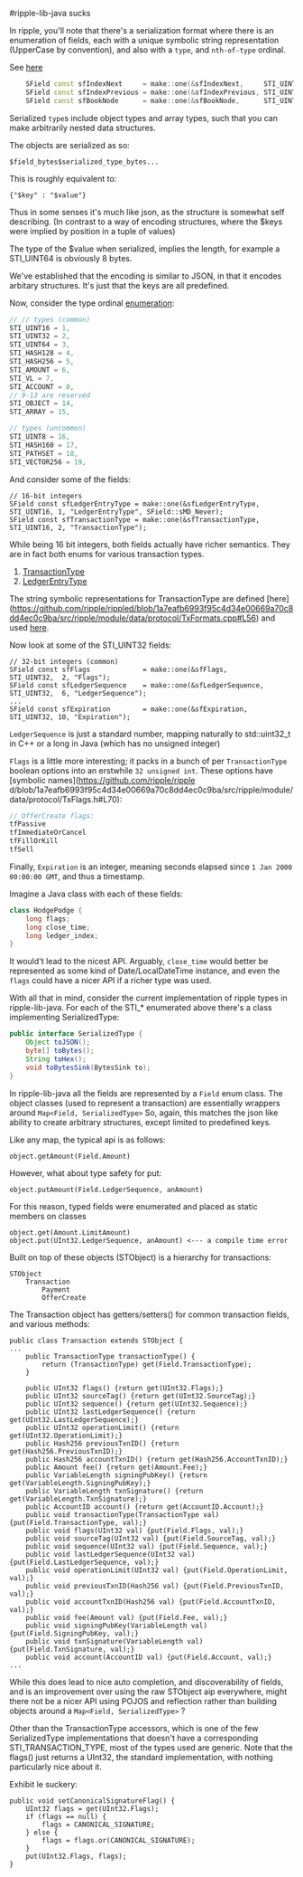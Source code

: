 #ripple-lib-java sucks

In ripple, you'll note that there's a serialization format where there is an
enumeration of fields, each with a unique symbolic string representation
(UpperCase by convention), and also with a `type`, and `nth-of-type` ordinal.

See [here](https://github.com/ripple/rippled/blob/1a7eafb6993f95c4d34e00669a70c8dd4ec0c9ba/src/ripple/module/data/protocol/SField.cpp#L148)

```c++
    SField const sfIndexNext     = make::one(&sfIndexNext,     STI_UINT64, 1, "IndexNext");
    SField const sfIndexPrevious = make::one(&sfIndexPrevious, STI_UINT64, 2, "IndexPrevious");
    SField const sfBookNode      = make::one(&sfBookNode,      STI_UINT64, 3, "BookNode");
```

Serialized `type`s include object types and array types, such that you can make
arbitrarily nested data structures.

The objects are serialized as so:

    $field_bytes$serialized_type_bytes...
    
This is roughly equivalent to:

    {"$key" : "$value"}

Thus in some senses it's much like json, as the structure is somewhat self
describing. (In contrast to a way of encoding structures, where the $keys were
implied by position in a tuple of values)

The type of the $value when serialized, implies the length, for example a
STI_UINT64 is obviously 8 bytes.

We've established that the encoding is similar to JSON, in that it encodes
arbitary structures. It's just that the keys are all predefined.

Now, consider the type ordinal [enumeration](https://github.com/ripple/rippled/blob/1a7eafb6993f95c4d34e00669a70c8dd4ec0c9ba/src/ripple/module/data/protocol/SField.h#L27):

```c++
// // types (common)
STI_UINT16 = 1,
STI_UINT32 = 2,
STI_UINT64 = 3,
STI_HASH128 = 4,
STI_HASH256 = 5,
STI_AMOUNT = 6,
STI_VL = 7,
STI_ACCOUNT = 8,
// 9-13 are reserved
STI_OBJECT = 14,
STI_ARRAY = 15,

// types (uncommon)
STI_UINT8 = 16,
STI_HASH160 = 17,
STI_PATHSET = 18,
STI_VECTOR256 = 19,
```

And consider some of the fields:

```
// 16-bit integers
SField const sfLedgerEntryType = make::one(&sfLedgerEntryType, STI_UINT16, 1, "LedgerEntryType", SField::sMD_Never);
SField const sfTransactionType = make::one(&sfTransactionType, STI_UINT16, 2, "TransactionType");
```

While being 16 bit integers, both fields actually have richer semantics. They
are in fact both enums for various transaction types. 

1. [TransactionType](https://github.com/ripple/rippled/blob/1a7eafb6993f95c4d34e00669a70c8dd4ec0c9ba/src/ripple/module/data/protocol/TxFormats.h#L31)
2. [LedgerEntryType](https://github.com/ripple/rippled/blob/1a7eafb6993f95c4d34e00669a70c8dd4ec0c9ba/src/ripple/module/data/protocol/LedgerFormats.h#L28-29)

The string symbolic representations for TransactionType are defined [here] (https://github.com/ripple/rippled/blob/1a7eafb6993f95c4d34e00669a70c8dd4ec0c9ba/src/ripple/module/data/protocol/TxFormats.cpp#L56) 
and used [here](https://github.com/ripple/rippled/blob/1a7eafb6993f95c4d34e00669a70c8dd4ec0c9ba/src/ripple/module/data/protocol/STParsedJSON.cpp#L206).

Now look at some of the STI_UINT32 fields:

```
// 32-bit integers (common)
SField const sfFlags             = make::one(&sfFlags,             STI_UINT32,  2, "Flags");
SField const sfLedgerSequence    = make::one(&sfLedgerSequence,    STI_UINT32,  6, "LedgerSequence");
...
SField const sfExpiration        = make::one(&sfExpiration,        STI_UINT32, 10, "Expiration");
```

`LedgerSequence` is just a standard number, mapping naturally to std::uint32_t in
C++ or a long in Java (which has no unsigned integer)

`Flags` is a little more interesting; it packs in a bunch of per `TransactionType`
boolean options into an erstwhile `32 unsigned int`. These options have [symbolic names](https://github.com/ripple/ripple
d/blob/1a7eafb6993f95c4d34e00669a70c8dd4ec0c9ba/src/ripple/module/data/protocol/TxFlags.h#L70):

```c++
// OfferCreate flags:
tfPassive
tfImmediateOrCancel
tfFillOrKill
tfSell
```

Finally, `Expiration` is an integer, meaning seconds elapsed since `1 Jan 2000 00:00:00 GMT`, and thus a timestamp.

Imagine a Java class with each of these fields:

``` java
class HodgePodge {
    long flags;
    long close_time;
    long ledger_index;
}
```

It would't lead to the nicest API. Arguably, `close_time` would better be
represented as some kind of Date/LocalDateTime instance, and even the `flags`
could have a nicer API if a richer type was used.

With all that in mind, consider the current implementation of ripple types in
ripple-lib-java. For each of the STI_* enumerated above there's a class
implementing SerializedType:

```java
public interface SerializedType {
    Object toJSON();
    byte[] toBytes();
    String toHex();
    void toBytesSink(BytesSink to);
}
```

In ripple-lib-java all the fields are represented by a `Field` enum class. The
object classes (used to represent a transaction) are essentially wrappers around
`Map<Field, SerializedType>` So, again, this matches the json like ability to
create arbitrary structures, except limited to predefined keys.

Like any map, the typical api is as follows:

    object.getAmount(Field.Amount)

However, what about type safety for put:

    object.putAmount(Field.LedgerSequence, anAmount)

For this reason, typed fields were enumerated and placed as static members on classes

    object.get(Amount.LimitAmount)
    object.put(UInt32.LedgerSequence, anAmount) <--- a compile time error

Built on top of these objects (STObject) is a hierarchy for transactions:

    STObject 
        Transaction
            Payment
            OfferCreate

The Transaction object has getters/setters() for common transaction fields, and
various methods:

```
public class Transaction extends STObject {
...
    public TransactionType transactionType() {
        return (TransactionType) get(Field.TransactionType);
    }

    public UInt32 flags() {return get(UInt32.Flags);}
    public UInt32 sourceTag() {return get(UInt32.SourceTag);}
    public UInt32 sequence() {return get(UInt32.Sequence);}
    public UInt32 lastLedgerSequence() {return get(UInt32.LastLedgerSequence);}
    public UInt32 operationLimit() {return get(UInt32.OperationLimit);}
    public Hash256 previousTxnID() {return get(Hash256.PreviousTxnID);}
    public Hash256 accountTxnID() {return get(Hash256.AccountTxnID);}
    public Amount fee() {return get(Amount.Fee);}
    public VariableLength signingPubKey() {return get(VariableLength.SigningPubKey);}
    public VariableLength txnSignature() {return get(VariableLength.TxnSignature);}
    public AccountID account() {return get(AccountID.Account);}
    public void transactionType(TransactionType val) {put(Field.TransactionType, val);}
    public void flags(UInt32 val) {put(Field.Flags, val);}
    public void sourceTag(UInt32 val) {put(Field.SourceTag, val);}
    public void sequence(UInt32 val) {put(Field.Sequence, val);}
    public void lastLedgerSequence(UInt32 val) {put(Field.LastLedgerSequence, val);}
    public void operationLimit(UInt32 val) {put(Field.OperationLimit, val);}
    public void previousTxnID(Hash256 val) {put(Field.PreviousTxnID, val);}
    public void accountTxnID(Hash256 val) {put(Field.AccountTxnID, val);}
    public void fee(Amount val) {put(Field.Fee, val);}
    public void signingPubKey(VariableLength val) {put(Field.SigningPubKey, val);}
    public void txnSignature(VariableLength val) {put(Field.TxnSignature, val);}
    public void account(AccountID val) {put(Field.Account, val);}
...
```

While this does lead to nice auto completion, and discoverability of fields, and
is an improvement over using the raw STObject aip everywhere, might there not be
a nicer API using POJOS and reflection rather than building objects around a
`Map<Field, SerializedType>` ?

Other than the TransactionType accessors, which is one of the few SerializedType
implementations that doesn't have a corresponding STI_TRANSACTION_TYPE, most of
the types used are generic. Note that the flags() just returns a UInt32, the
standard implementation, with nothing particularly nice about it.

Exhibit le suckery: 

```
public void setCanonicalSignatureFlag() {
    UInt32 flags = get(UInt32.Flags);
    if (flags == null) {
        flags = CANONICAL_SIGNATURE;
    } else {
        flags = flags.or(CANONICAL_SIGNATURE);
    }
    put(UInt32.Flags, flags);
}
```
